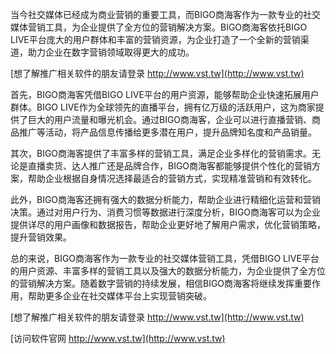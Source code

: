 当今社交媒体已经成为商业营销的重要工具，而BIGO商海客作为一款专业的社交媒体营销工具，为企业提供了全方位的营销解决方案。BIGO商海客依托BIGO LIVE平台庞大的用户群体和丰富的营销资源，为企业打造了一个全新的营销渠道，助力企业在数字营销领域取得更大的成功。

[想了解推广相关软件的朋友请登录 http://www.vst.tw](http://www.vst.tw)

首先，BIGO商海客凭借BIGO LIVE平台的用户资源，能够帮助企业快速拓展用户群体。BIGO LIVE作为全球领先的直播平台，拥有亿万级的活跃用户，这为商家提供了巨大的用户流量和曝光机会。通过BIGO商海客，企业可以进行直播营销、商品推广等活动，将产品信息传播给更多潜在用户，提升品牌知名度和产品销量。

其次，BIGO商海客提供了丰富多样的营销工具，满足企业多样化的营销需求。无论是直播卖货、达人推广还是品牌合作，BIGO商海客都能够提供个性化的营销方案，帮助企业根据自身情况选择最适合的营销方式，实现精准营销和有效转化。

此外，BIGO商海客还拥有强大的数据分析能力，帮助企业进行精细化运营和营销决策。通过对用户行为、消费习惯等数据进行深度分析，BIGO商海客可以为企业提供详尽的用户画像和数据报告，帮助企业更好地了解用户需求，优化营销策略，提升营销效果。

总的来说，BIGO商海客作为一款专业的社交媒体营销工具，凭借BIGO LIVE平台的用户资源、丰富多样的营销工具以及强大的数据分析能力，为企业提供了全方位的营销解决方案。随着数字营销的持续发展，相信BIGO商海客将继续发挥重要作用，帮助更多企业在社交媒体平台上实现营销突破。

[想了解推广相关软件的朋友请登录 http://www.vst.tw](http://www.vst.tw)


[访问软件官网 http://www.vst.tw](http://www.vst.tw)
